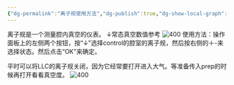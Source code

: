 ```yaml
---
{"dg-permalink":"离子规使用方法","dg-publish":true,"dg-show-local-graph":true,"permalink":"/离子规使用方法/","dgShowLocalGraph":true,"dgPassFrontmatter":true}
---
```


离子规是一个测量腔内真空的仪表。
↓常态真空数值参考
![400](/img/user/lab/素材/1680750455541.jpg)
使用方法：操作面板上的左侧两个按钮，按“↓”选择control的腔室的离子规，然后按右侧的＋-来选择状态。然后点击“OK”来确定。


平时可以将LLC的离子规关闭，因为它经常要打开进入大气。等准备传入prep的时候再打开看看真空度。
![400](/img/user/lab/素材/1680750455271.jpg)